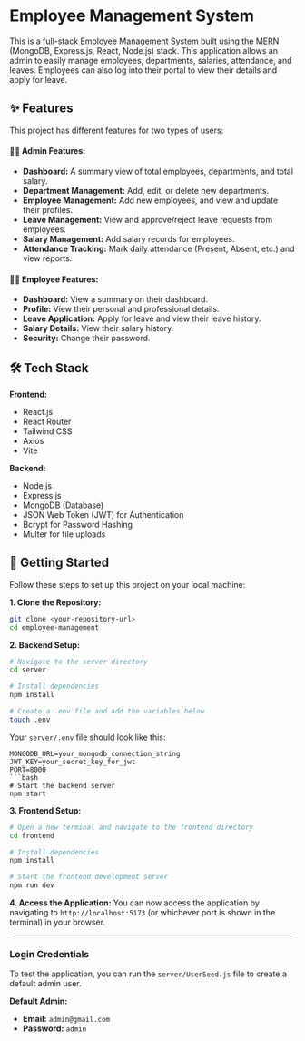 # Employee Management System

This is a full-stack Employee Management System built using the MERN (MongoDB, Express.js, React, Node.js) stack. This application allows an admin to easily manage employees, departments, salaries, attendance, and leaves. Employees can also log into their portal to view their details and apply for leave.

## ✨ Features

This project has different features for two types of users:

#### 👨‍💼 Admin Features:
* **Dashboard:** A summary view of total employees, departments, and total salary.
* **Department Management:** Add, edit, or delete new departments.
* **Employee Management:** Add new employees, and view and update their profiles.
* **Leave Management:** View and approve/reject leave requests from employees.
* **Salary Management:** Add salary records for employees.
* **Attendance Tracking:** Mark daily attendance (Present, Absent, etc.) and view reports.

#### 🧑‍🔧 Employee Features:
* **Dashboard:** View a summary on their dashboard.
* **Profile:** View their personal and professional details.
* **Leave Application:** Apply for leave and view their leave history.
* **Salary Details:** View their salary history.
* **Security:** Change their password.

## 🛠️ Tech Stack

**Frontend:**
* React.js
* React Router
* Tailwind CSS
* Axios
* Vite

**Backend:**
* Node.js
* Express.js
* MongoDB (Database)
* JSON Web Token (JWT) for Authentication
* Bcrypt for Password Hashing
* Multer for file uploads

## 🚀 Getting Started

Follow these steps to set up this project on your local machine:

**1. Clone the Repository:**
```bash
git clone <your-repository-url>
cd employee-management
```

**2. Backend Setup:**
```bash
# Navigate to the server directory
cd server

# Install dependencies
npm install

# Create a .env file and add the variables below
touch .env
```
Your `server/.env` file should look like this:
```env
MONGODB_URL=your_mongodb_connection_string
JWT_KEY=your_secret_key_for_jwt
PORT=8000
```bash
# Start the backend server
npm start
```

**3. Frontend Setup:**
```bash
# Open a new terminal and navigate to the frontend directory
cd frontend

# Install dependencies
npm install

# Start the frontend development server
npm run dev
```

**4. Access the Application:**
You can now access the application by navigating to `http://localhost:5173` (or whichever port is shown in the terminal) in your browser.

---
### **Login Credentials**
To test the application, you can run the `server/UserSeed.js` file to create a default admin user.

**Default Admin:**
* **Email:** `admin@gmail.com`
* **Password:** `admin`
